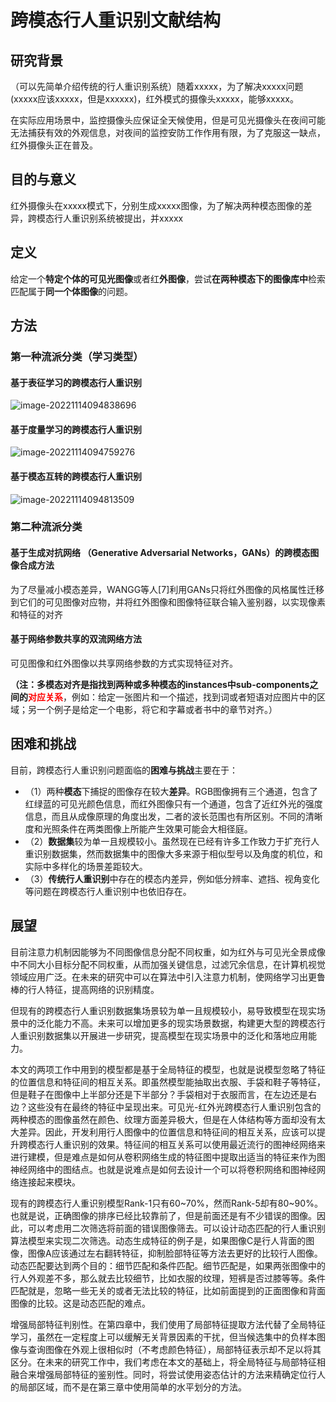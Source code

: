 # 跨模态行人重识别文献结构

## 研究背景

（可以先简单介绍传统的行人重识别系统）随着xxxxx，为了解决xxxxx问题(xxxxx应该xxxxx，但是xxxxxx)，红外模式的摄像头xxxxx，能够xxxxx。

在实际应用场景中，监控摄像头应保证全天候使用，但是可见光摄像头在夜间可能无法捕获有效的外观信息，对夜间的监控安防工作作用有限，为了克服这一缺点，红外摄像头正在普及。



## 目的与意义

红外摄像头在xxxxx模式下，分别生成xxxxx图像，为了解决两种模态图像的差异，跨模态行人重识别系统被提出，并xxxxx

## 定义

给定一个**特定个体的可见光图像**或者红**外图像**，尝试**在两种模态下的图像库中**检索匹配属于**同一个体图像**的问题。

## 方法

### 第一种流派分类（学习类型）

#### 基于表征学习的跨模态行人重识别

![image-20221114094838696](C:\Users\admin\AppData\Roaming\Typora\typora-user-images\image-20221114094838696.png)

#### 基于度量学习的跨模态行人重识别

![image-20221114094759276](C:\Users\admin\AppData\Roaming\Typora\typora-user-images\image-20221114094759276.png)

#### 基于模态互转的跨模态行人重识别

![image-20221114094813509](C:\Users\admin\AppData\Roaming\Typora\typora-user-images\image-20221114094813509.png)



### 第二种流派分类

#### 基于生成对抗网络 （Generative Adversarial Networks，GANs）的跨模态图像合成方法

为了尽量减小模态差异，WANGG等人[7]利用GANs只将红外图像的风格属性迁移到它们的可见图像对应物，并将红外图像和图像特征联合输入鉴别器，以实现像素和特征的对齐

#### **基于网络参数共享的双流网络方法**

可见图像和红外图像以共享网络参数的方式实现特征对齐。

**（注：**多模态对齐是指找到两种或多种模态的instances中**sub-components之间的<font color='red'>对应关系</font>**，例如：给定一张图片和一个描述，找到词或者短语对应图片中的区域；另一个例子是给定一个电影，将它和字幕或者书中的章节对齐。）





## 困难和挑战

目前，跨模态行人重识别问题面临的**困难与挑战**主要在于：

- （1）两种**模态**下捕捉的图像存在较大**差异**。RGB图像拥有三个通道，包含了红绿蓝的可见光颜色信息，而红外图像只有一个通道，包含了近红外光的强度信息，而且从成像原理的角度出发，二者的波长范围也有所区别。不同的清晰度和光照条件在两类图像上所能产生效果可能会大相径庭。
- （2）**数据集**较为单一且规模较小。虽然现在已经有许多工作致力于扩充行人重识别数据集，然而数据集中的图像大多来源于相似型号以及角度的机位，和实际中多样化的场景差距较大。
- （3）**传统行人重识别**中存在的模态内差异，例如低分辨率、遮挡、视角变化等问题在跨模态行人重识别中也依旧存在。



## 展望

目前注意力机制因能够为不同图像信息分配不同权重，如为红外与可见光全景成像中不同大小目标分配不同权重，从而加强关键信息，过滤冗余信息，在计算机视觉领域应用广泛。在未来的研究中可以在算法中引入注意力机制，使网络学习出更鲁棒的行人特征，提高网络的识别精度。

但现有的跨模态行人重识别数据集场景较为单一且规模较小，易导致模型在现实场景中的泛化能力不高。未来可以增加更多的现实场景数据，构建更大型的跨模态行人重识别数据集以开展进一步研究，提高模型在现实场景中的泛化和落地应用能力。

本文的两项工作中用到的模型都是基于全局特征的模型，也就是说模型忽略了特征的位置信息和特征间的相互关系。即虽然模型能抽取出衣服、手袋和鞋子等特征，但是鞋子在图像中上半部分还是下半部分？手袋相对于衣服而言，在左边还是右边？这些没有在最终的特征中呈现出来。可见光-红外光跨模态行人重识别包含的两种模态的图像虽然在颜色、纹理方面差异极大，但是在人体结构等方面却没有太大差异。因此，开发利用行人图像中的位置信息和特征间的相互关系，应该可以提升跨模态行人重识别的效果。特征间的相互关系可以使用最近流行的图神经网络来进行建模，但是难点是如何从卷积网络生成的特征图中提取出适当的特征来作为图神经网络中的图结点。也就是说难点是如何去设计一个可以将卷积网络和图神经网络连接起来模块。

现有的跨模态行人重识别模型Rank-1只有60~70%，然而Rank-5却有80~90%。也就是说，正确图像的排序已经比较靠前了，但是前面还是有不少错误的图像。因此，可以考虑用二次筛选将前面的错误图像筛去。可以设计动态匹配的行人重识别算法模型来实现二次筛选。动态生成特征的例子是，如果图像C是行人背面的图像，图像A应该通过左右翻转特征，抑制脸部特征等方法去更好的比较行人图像。动态匹配要达到两个目的：细节匹配和条件匹配。细节匹配是，如果两张图像中的行人外观差不多，那么就去比较细节，比如衣服的纹理，短裤是否过膝等等。条件匹配就是，忽略一些无关的或者无法比较的特征，比如前面提到的正面图像和背面图像的比较。这是动态匹配的难点。

增强局部特征判别性。在第四章中，我们使用了局部特征提取方法代替了全局特征学习，虽然在一定程度上可以缓解无关背景因素的干扰，但当候选集中的负样本图像与查询图像在外观上很相似时（不考虑颜色特征），局部特征表示却不足以将其区分。在未来的研究工作中，我们考虑在本文的基础上，将全局特征与局部特征相融合来增强局部特征的鉴别性。同时，将尝试使用姿态估计的方法来精确定位行人的局部区域，而不是在第三章中使用简单的水平划分的方法。